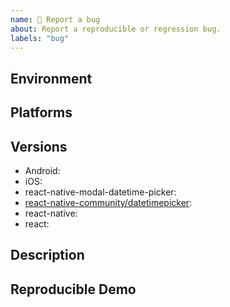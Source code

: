 ```yaml
---
name: 🐛 Report a bug
about: Report a reproducible or regression bug.
labels: "bug"
---
```


<!-- NOTE: Under the hood react-native-modal-datetime-picker uses [react-native-community/datetimepicker](https://github.com/react-native-community/datetimepicker).
Before reporting a bug, swap react-native-datetime-picker with [react-native-community/datetimepicker](https://github.com/react-native-community/datetimepicker) to check if the problem persists. If it does please report the issue in the [react-native-community/datetimepicker](https://github.com/react-native-community/datetimepicker) repo instead. -->
<!-- Please notice that WE WON'T SUPPORT ISSUE IF YOU HAVEN'T TRIED USING THE COMMUNITY COMPONENT ALONE. 
- For QUESTIONS and FEEDBACK, please use the [discussions](https://github.com/mmazzarolo/react-native-modal-datetime-picker/discussions) section.  
-->

## Environment

<!-- Run `react-native info` in your terminal and paste its contents here. -->

## Platforms

<!-- Is this issue related to Android, iOS, or both? -->

## Versions

<!-- Please add the used versions/branches -->

- Android:
- iOS:
- react-native-modal-datetime-picker:
- [react-native-community/datetimepicker](https://github.com/react-native-community/datetimepicker):
- react-native:
- react:

## Description

<!-- Describe your issue in detail. Include screenshots if needed. If this is a regression, let us know. -->

## Reproducible Demo

<!-- Let us know how to reproduce the issue. Include a code sample or share a project that reproduces the issue. -->
<!-- Follow the guidelines for providing a minimal example: https://stackoverflow.com/help/mcve -->
<!-- Please notice that WE WON'T SUPPORT ISSUE REPORTS THAT DON'T HAVE A MINIMAL REPRODUCIBLE EXAMPLE. -->
